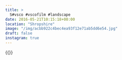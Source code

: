 ```yaml
---
title: >
  S#vsco #vscofilm #landscape
date: 2016-05-21T10:15:18+00:00
location: "Shropshire"
image: "/img/acbb922c4bec4ea93f12e71ab5dd6e54.jpg"
draft: false
instagram: true
---
```


{{<photo src="/img/acbb922c4bec4ea93f12e71ab5dd6e54.jpg">}}
